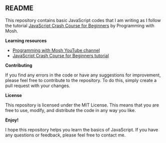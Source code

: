## README

This repository contains basic JavaScript codes that I am writing as I follow the tutorial [JavaScript Crash Course for Beginners](https://www.youtube.com/watch?v=W6NZfCO5SIk) by Programming with Mosh.

**Learning resources**

* [Programming with Mosh YouTube channel](https://www.youtube.com/@programmingwithmosh)
* [JavaScript Crash Course for Beginners tutorial](https://www.youtube.com/watch?v=W6NZfCO5SIk)

**Contributing**

If you find any errors in the code or have any suggestions for improvement, please feel free to contribute to the repository. To do this, simply create a pull request with your changes.

**License**

This repository is licensed under the MIT License. This means that you are free to use, modify, and distribute the code in any way you like.

**Enjoy!**

I hope this repository helps you learn the basics of JavaScript. If you have any questions or feedback, please feel free to contact me.
